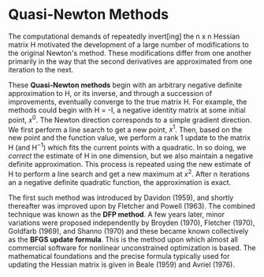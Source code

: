 #   Quasi-Newton Methods

The computational demands of repeatedly invert[ing] the n x n Hessian matrix H motivated the development of a large number of modifications to the original Newton's method. These modifications differ from one another primarily in the way that the second derivatives are approximated from one iteration to the next.

These **Quasi-Newton methods** begin with an arbitrary negative definite approximation to H, or its inverse, and through a succession of improvements, eventually converge to the true matrix H. For example, the methods could begin with H = -I, a negative identity matrix at some initial point, $x^0$. The Newton direction corresponds to a simple gradient direction. We first perform a line search to get a new point, $x^1$. Then, based on the new point and the function value, we perform a rank 1 update to the matrix H (and H$^{-1}$) which fits the current points with a quadratic. In so doing, we *correct* the estimate of H in one dimension, but we also maintain a negative definite approximation. This process is repeated using the new estimate of H to perform a line search and get a new maximum at $x^2$. After n iterations an a negative definite quadratic function, the approximation is exact.

The first such method was introduced by Davidon (1959), and shortly thereafter was improved upon by Fletcher and Powell (1963). The combined technique was known as the **DFP method**. A few years later, minor variations were proposed independently by Broyden (1970), Fletcher (1970), Goldfarb (1969), and Shanno (1970) and these became known collectively as the **BFGS update formula**. This is the method upon which almost all commercial software for nonlinear unconstrained optimization is based. The mathematical foundations and the precise formula typically used for updating the Hessian matrix is given in Beale (1959) and Avriel (1976).